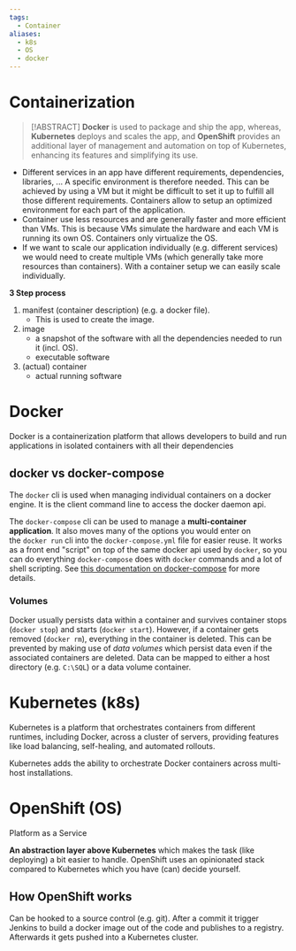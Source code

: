 ```yaml
---
tags:
  - Container
aliases:
  - k8s
  - OS
  - docker
---
```

# Containerization

> [!ABSTRACT] **Docker** is used to package and ship the app, whereas, **Kubernetes** deploys and scales the app, and **OpenShift** provides an additional layer of management and automation on top of Kubernetes, enhancing its features and simplifying its use.

- Different services in an app have different requirements, dependencies, libraries, ... A specific environment is therefore needed. This can be achieved by using a VM but it might be difficult to set it up to fulfill all those different requirements. Containers allow to setup an optimized environment for each part of the application.
- Container use less resources and are generally faster and more efficient than VMs. This is because VMs simulate the hardware and each VM is running its own OS. Containers only virtualize the OS.
- If we want to scale our application individually (e.g. different services) we would need to create multiple VMs (which generally take more resources than containers). With a container setup we can easily scale individually.

**3 Step process**

1. manifest (container description) (e.g. a docker file). 
	- This is used to create the image.
2. image
	- a snapshot of the software with all the dependencies needed to run it (incl. OS).
	- executable software
1. (actual) container
	- actual running software
# Docker

 Docker is a containerization platform that allows developers to build and run applications in isolated containers with all their dependencies

## docker vs docker-compose

The `docker` cli is used when managing individual containers on a docker engine. It is the client command line to access the docker daemon api.

The `docker-compose` cli can be used to manage a **multi-container application**. It also moves many of the options you would enter on the `docker run` cli into the `docker-compose.yml` file for easier reuse. It works as a front end "script" on top of the same docker api used by `docker`, so you can do everything `docker-compose` does with `docker` commands and a lot of shell scripting. See [this documentation on docker-compose](https://docs.docker.com/compose/overview/) for more details.

### Volumes

Docker usually persists data within a container and survives container stops (`docker stop`) and starts (`docker start`). However, if a container gets removed (`docker rm`), everything in the container is deleted. This can be prevented by making use of _data volumes_ which persist data even if the associated containers are deleted. Data can be mapped to either a host directory (e.g. `C:\SQL`) or a data volume container.

# Kubernetes (k8s)

Kubernetes is a platform that orchestrates containers from different runtimes, including Docker, across a cluster of servers, providing features like load balancing, self-healing, and automated rollouts.

Kubernetes adds the ability to orchestrate Docker containers across multi-host installations.

# OpenShift (OS)

Platform as a Service

**An abstraction layer above Kubernetes** which makes the task (like deploying) a bit easier to handle. OpenShift uses an opinionated stack compared to Kubernetes which you have (can) decide yourself.

## How OpenShift works

Can be hooked to a source control (e.g. git). After a commit it trigger Jenkins to build a docker image out of the code and publishes to a registry. Afterwards it gets pushed into a Kubernetes cluster.